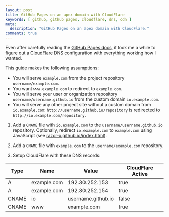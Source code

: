 ```yaml
---
layout: post
title: GitHub Pages on an apex domain with CloudFlare
keywords: [ github, github pages, cloudflare, dns, cdn ]
meta:
  description: "GitHub Pages on an apex domain with CloudFlare."
comments: true
---
```


Even after carefully reading the [GitHub Pages docs],
it took me a while to figure out a [CloudFlare] DNS configuration
with everything working how I wanted.

This guide makes the following assumptions:

- You will serve `example.com` from the project repository
  `username/example.com`.
- You want `www.example.com` to redirect to `example.com`.
- You will serve your user or organization repository
  `username/username.github.io`
  from the custom domain `io.example.com`.
- You will serve any other project site
  without a custom domain from `io.example.com`:
  `http://username.github.io/repository`
  is redirected to `http://io.example.com/repository`.

1. Add a `CNAME` file with `io.example.com`
   to the `username/username.github.io` repository.
   Optionally, redirect `io.example.com` to `example.com`
   using JavaScript (see [razor-x.github.io/index.html]).

2. Add a `CNAME` file with `example.com`
   to the `username/example.com` repository.

3. Setup CloudFlare with these DNS records:

| Type  | Name        | Value              | CloudFlare Active |
|-------|-------------|--------------------|-------------------|
| A     | example.com | 192.30.252.153     | true              |
| A     | example.com | 192.30.252.154     | true              |
| CNAME | io          | username.github.io | false             |
| CNAME | www         | example.com        | true              |

[CloudFlare]: https://www.cloudflare.com/
[GitHub Pages docs]: https://pages.github.com/
[razor-x.github.io/index.html]: https://github.com/razor-x/razor-x.github.io/blob/master/index.html
